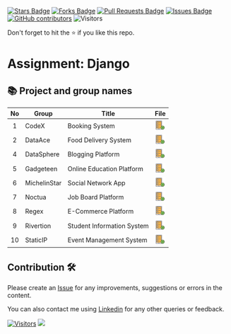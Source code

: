 <a href="https://github.com/drshahizan/learn-django/stargazers"><img src="https://img.shields.io/github/stars/drshahizan/learn-django" alt="Stars Badge"/></a>
<a href="https://github.com/drshahizan/learn-django/network/members"><img src="https://img.shields.io/github/forks/drshahizan/learn-django" alt="Forks Badge"/></a>
<a href="https://github.com/drshahizan/learn-django/pulls"><img src="https://img.shields.io/github/issues-pr/drshahizan/learn-django" alt="Pull Requests Badge"/></a>
<a href="https://github.com/drshahizan/learn-django/issues"><img src="https://img.shields.io/github/issues/drshahizan/learn-django" alt="Issues Badge"/></a>
<a href="https://github.com/drshahizan/learn-django/graphs/contributors"><img alt="GitHub contributors" src="https://img.shields.io/github/contributors/drshahizan/learn-django?color=2b9348"></a>
![Visitors](https://api.visitorbadge.io/api/visitors?path=https%3A%2F%2Fgithub.com%2Fdrshahizan%2Flearn-django&labelColor=%23d9e3f0&countColor=%23697689&style=flat)

Don't forget to hit the :star: if you like this repo.

# Assignment: Django

## 📚 Project and group names

| No | Group |  Title |File |
| :-----: |------ | ------ | :-----: | 
| 1 | CodeX | Booking System |  <a href="CodeX/" ><img src="../../../images/task.png" width="24px" height="24px" ></a> | 
| 2 | DataAce | Food Delivery System |  <a href="DataAce/" ><img src="../../../images/task.png" width="24px" height="24px" ></a> | 
| 4 | DataSphere | Blogging Platform |  <a href="DataSphere" ><img src="../../../images/task.png" width="24px" height="24px" ></a> | 
| 5 | Gadgeteen | Online Education Platform |  <a href="Gadgeteen" ><img src="../../../images/task.png" width="24px" height="24px" ></a> | 
| 6 | MichelinStar | Social Network App |  <a href="MichelinStar/" ><img src="../../../images/task.png" width="24px" height="24px" ></a> | 
| 7 | Noctua | Job Board Platform |  <a href="Noctua" ><img src="../../../images/task.png" width="24px" height="24px" ></a> | 
| 8 | Regex | E-Commerce Platform |  <a href="Regex" ><img src="../../../images/task.png" width="24px" height="24px" ></a> | 
| 9 | Rivertion | Student Information System |  <a href="Rivertion/" ><img src="../../../images/task.png" width="24px" height="24px" ></a> | 
| 10 | StaticIP | Event Management System |  <a href="StaticIP/" ><img src="../../../images/task.png" width="24px" height="24px" ></a> | 


## Contribution 🛠️
Please create an [Issue](https://github.com/drshahizan/special-topic-data-engineering/issues) for any improvements, suggestions or errors in the content.

You can also contact me using [Linkedin](https://www.linkedin.com/in/drshahizan/) for any other queries or feedback.

[![Visitors](https://api.visitorbadge.io/api/visitors?path=https%3A%2F%2Fgithub.com%2Fdrshahizan&labelColor=%23697689&countColor=%23555555&style=plastic)](https://visitorbadge.io/status?path=https%3A%2F%2Fgithub.com%2Fdrshahizan)
![](https://hit.yhype.me/github/profile?user_id=81284918)


